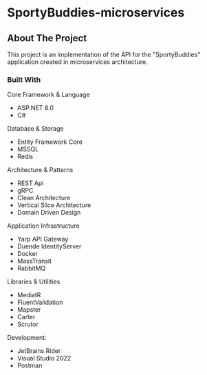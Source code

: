 # SportyBuddies-microservices

## About The Project

This project is an implementation of the API for the "SportyBuddies" application created in microservices architecture.


### Built With

Core Framework & Language
- ASP.NET 8.0
- C#

Database & Storage
- Entity Framework Core
- MSSQL
- Redis

Architecture & Patterns
- REST Api
- gRPC
- Clean Architecture
- Vertical Slice Architecture
- Domain Driven Design

Application Infrastructure
- Yarp API Gateway
- Duende IdentityServer
- Docker
- MassTransit
- RabbitMQ

Libraries & Utilities
- MediatR
- FluentValidation
- Mapster
- Carter
- Scrutor

Development:
- JetBrains Rider
- Visual Studio 2022
- Postman
